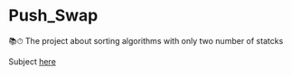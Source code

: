 # Push_Swap
📚⏱ The project about sorting algorithms with only two number of statcks

Subject [here](https://cdn.intra.42.fr/pdf/pdf/61734/en.subject.pdf)
